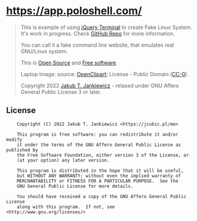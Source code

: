 #  https://app.poloshell.com/







> This is example of using [jQuery Terminal](https://terminal.jcubic.pl/) to create Fake Linux System. It's work in progress. Check [GitHub Repo](https://github.com/jcubic/fake-linux-terminal) for more information.
>
> You can call it a fake command line website, that emulates real GNU/Linux system.
>
> This is [Open Source](https://en.wikipedia.org/wiki/Open_source) and [Free software](https://en.wikipedia.org/wiki/Free_software).
>
> Laptop Image: source: [OpenClipart](https://openclipart.org/); License - Public Domain ([CC-0](https://creativecommons.org/share-your-work/public-domain/cc0/)).
>
> Copyright 2022 [Jakub T. Jankiewicz](https://jakub.jankiewicz.org) - relased under GNU Affero General Public License 3 or later.
> 
## License

```
    Copyright (C) 2022 Jakub T. Jankiewicz <https://jcubic.pl/me>

    This program is free software: you can redistribute it and/or modify
    it under the terms of the GNU Affero General Public License as published by
    the Free Software Foundation, either version 3 of the License, or
    (at your option) any later version.

    This program is distributed in the hope that it will be useful,
    but WITHOUT ANY WARRANTY; without even the implied warranty of
    MERCHANTABILITY or FITNESS FOR A PARTICULAR PURPOSE.  See the
    GNU General Public License for more details.

    You should have received a copy of the GNU Affero General Public License
    along with this program.  If not, see <http://www.gnu.org/licenses/>
```
